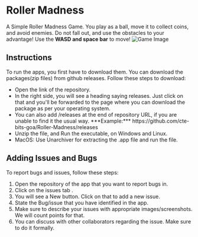 # Roller Madness
A Simple Roller Madness Game. You play as a ball, move it to collect coins, and avoid enemies. Do not fall out, and use the obstacles to your advantage! Use the <B>WASD and space bar</B> to move!
![Game Image](https://img.itch.zone/aW1hZ2UvNjY1MjkxLzM1OTI2NzAucG5n/original/udsi%2By.png)

## Instructions

To run the apps, you first have to download them.
You can download the packages(zip files) from github releases. Follow these steps to download:
<ul>
  <li>Open the link of the repository.</li>
  <li>In the right side,  you will see a heading saying releases. Just click on that and you'll be forwarded to the page where you can download the package as per      your operating system.</li>
  <li>You can also add /releases at the end of repository URL, if you are unable to find it the usual way. ***Example:*** https://github.com/cte-bits-goa/Roller-Madness/releases</li>
  <li>Unzip the file, and Run the executable, on Windows and Linux.</li>
  <li>MacOS: Use Unarchiver for extracting the .app file and run the file.</li>
</ul>

## Adding Issues and Bugs

To report bugs and issues, follow these steps:

1. Open the repository of the app that you want to report bugs in.
2. Click on the issues tab .
3. You will see a New button. Click on that to add a new issue. 
4. State the Bug/issue that you have identified in the app. 
5. Make sure to describe your issues with appropriate images/screenshots. We will count points for that.
6. You can discuss with other collaborators regarding the issue. Make sure to do it formally.

